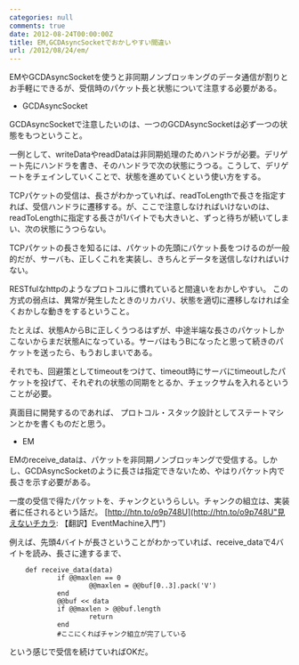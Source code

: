 ```yaml
---
categories: null
comments: true
date: 2012-08-24T00:00:00Z
title: EM,GCDAsyncSocketでおかしやすい間違い
url: /2012/08/24/em/
---
```


EMやGCDAsyncSocketを使うと非同期ノンブロッキングのデータ通信が割りとお手軽にできるが、受信時のパケット長と状態について注意する必要がある。


* GCDAsyncSocket

GCDAsyncSocketで注意したいのは、一つのGCDAsyncSocketは必ず一つの状態をもつということ。

一例として、writeDataやreadDataは非同期処理のためハンドラが必要。デリゲート先にハンドラを書き、そのハンドラで次の状態にうつる。こうして、デリゲートをチェインしていくことで、状態を進めていくという使い方をする。

TCPパケットの受信は、長さがわかっていれば、readToLengthで長さを指定すれば、受信ハンドラに遷移する。が、ここで注意しなければいけないのは、readToLengthに指定する長さが1バイトでも大きいと、ずっと待ちが続いてしまい、次の状態にうつらない。

TCPパケットの長さを知るには、パケットの先頭にパケット長をつけるのが一般的だが、サーバも、正しくこれを実装し、きちんとデータを送信しなければいけない。

RESTfulなhttpのようなプロトコルに慣れていると間違いをおかしやすい。
この方式の弱点は、異常が発生したときのリカバリ、状態を適切に遷移しなければ全くおかしな動きをするということ。

たとえば、状態AからBに正しくうつるはずが、中途半端な長さのパケットしかこないからまだ状態Aになっている。サーバはもうBになったと思って続きのパケットを送ったら、もうおしまいである。

それでも、回避策としてtimeoutをつけて、timeout時にサーバにtimeoutしたパケットを投げて、それぞれの状態の同期をとるか、チェックサムを入れるということが必要。

真面目に開発するのであれば、 プロトコル・スタック設計としてステートマシンとかを書くものだと思う。


* EM

EMのreceive_dataは、パケットを非同期ノンブロッキングで受信する。しかし、GCDAsyncSocketのように長さは指定できないため、やはりパケット内で長さを示す必要がある。

一度の受信で得たパケットを、チャンクというらしい。チャンクの組立は、実装者に任されるという話だ。
[http://htn.to/o9p748U](http://htn.to/o9p748U"見えないチカラ: 【翻訳】EventMachine入門")

例えば、先頭4バイトが長さということがわかっていれば、receive_dataで4バイトを読み、長さに達するまで、

        def receive_data(data)
                if @@maxlen == 0
                        @@maxlen = @@buf[0..3].pack('V')
                end
                @@buf << data
                if @@maxlen > @@buf.length
                        return
                end
                #ここにくればチャンク組立が完了している

という感じで受信を続けていればOKだ。

